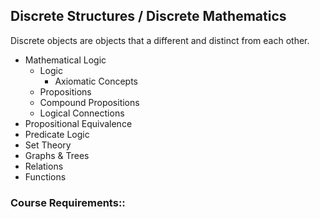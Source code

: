 ## Discrete Structures / Discrete Mathematics

Discrete objects are objects that a different and distinct from each other.  

- Mathematical Logic
	- Logic
		 - Axiomatic Concepts
	- Propositions
	- Compound Propositions
	- Logical Connections
- Propositional Equivalence
- Predicate Logic 
- Set Theory
- Graphs & Trees
- Relations
- Functions

### Course Requirements::





